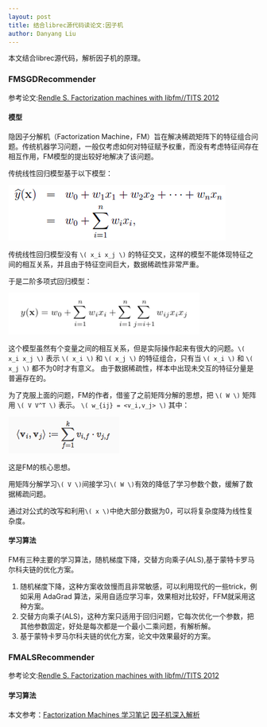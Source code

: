 ```yaml
---
layout: post
title: 结合librec源代码读论文:因子机
author: Danyang Liu
---
```


本文结合librec源代码，解析因子机的原理。

### FMSGDRecommender

参考论文:[Rendle S. Factorization machines with libfm//TITS 2012](https://dl.acm.org/citation.cfm?id=2168771)

#### 模型

隐因子分解机（Factorization Machine，FM）旨在解决稀疏矩阵下的特征组合问题。传统机器学习问题，一般仅考虑如何对特征赋予权重，而没有考虑特征间存在相互作用，FM模型的提出较好地解决了该问题。

传统线性回归模型基于以下模型：

![一阶回归](../images/alg/fm/fm1.png)

传统线性回归模型没有 `\( x_i x_j \)` 的特征交叉，这样的模型不能体现特征之间的相互关系，并且由于特征空间巨大，数据稀疏性非常严重。

于是二阶多项式回归模型：

![二阶回归](../images/alg/fm/fm2.png)

这个模型虽然有个变量之间的相互关系，但是实际操作起来有很大的问题。`\( x_i x_j \)` 表示 `\( x_i \)` 和 `\( x_j \)` 的特征组合，只有当 `\( x_i \)` 和 `\( x_j \)` 都不为0时才有意义。
由于数据稀疏性，样本中出现未交互的特征分量是普遍存在的。

为了克服上面的问题，FM的作者，借鉴了之前矩阵分解的思想，把 `\( W \)` 矩阵用 `\( V V^T \)` 表示。 `\( w_{ij} = <v_i,v_j> \)` 其中：

![vivj表达式](../images/alg/fm/fm3.png)

这是FM的核心思想。

用矩阵分解学习`\( V \)`间接学习`\( W \)`有效的降低了学习参数个数，缓解了数据稀疏问题。

通过对公式的改写和利用`\( x \)`中绝大部分数据为0，可以将复杂度降为线性复杂度。

#### 学习算法

FM有三种主要的学习算法，随机梯度下降，交替方向乘子(ALS),基于蒙特卡罗马尔科夫链的优化方案。

1. 随机梯度下降，这种方案收敛慢而且非常敏感，可以利用现代的一些trick，例如采用 AdaGrad 算法，采用自适应学习率，效果相对比较好，FFM就采用这种方案。
2. 交替方向乘子(ALS)，这种方案只适用于回归问题，它每次优化一个参数，把其他参数固定，好处是每次都是一个最小二乘问题，有解析解。
3. 基于蒙特卡罗马尔科夫链的优化方案，论文中效果最好的方案。


### FMALSRecommender

参考论文:[Rendle S. Factorization machines with libfm//TITS 2012](https://dl.acm.org/citation.cfm?id=2168771)

#### 学习算法

本文参考：[Factorization Machines 学习笔记](http://blog.csdn.net/itplus/article/details/40534885)
        [因子机深入解析](http://tracholar.github.io/machine-learning/2017/03/10/factorization-machine.html)